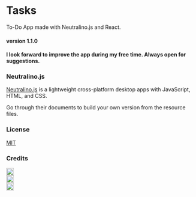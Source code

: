 # Tasks

To-Do App made with Neutralino.js and React.
#### version 1.1.0
#### I look forward to improve the app during my free time. Always open for suggestions.

### Neutralino.js

[Neutralino.js](https://neutralino.js.org/) is a lightweight cross-platform desktop apps with JavaScript, HTML, and CSS.

Go through their documents to build your own version from the resource files.

### License

[MIT](LICENSE)

### Credits

<a href="https://neutralino.js.org/"><img src="https://neutralino.js.org/img/logo.png" height="20"></a><br>
<a href="https://reactjs.org"><img src="https://logos-download.com/wp-content/uploads/2016/09/React_logo_wordmark.png" height="20"></a><br>
<a href="https://flaticon.com"><img src="https://media.flaticon.com/dist/min/img/logo/flaticon_negative.svg" height="20"></a>
